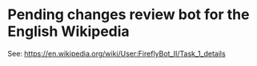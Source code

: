 # Pending changes review bot for the English Wikipedia

See: https://en.wikipedia.org/wiki/User:FireflyBot_II/Task_1_details
